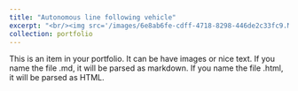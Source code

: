 ```yaml
---
title: "Autonomous line following vehicle"
excerpt: "<br/><img src='/images/6e8ab6fe-cdff-4718-8298-446de2c33fc9.MP4'>"
collection: portfolio
---
```


This is an item in your portfolio. It can be have images or nice text. If you name the file .md, it will be parsed as markdown. If you name the file .html, it will be parsed as HTML. 
